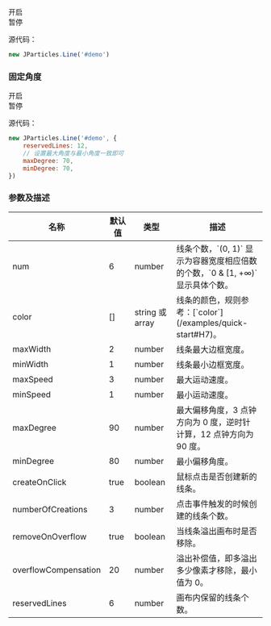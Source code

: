 <div class="instance i1">
    <div class="demo"></div>
    <div class="handlebar">
        <div class="btn btn-default open">开启</div>
        <div class="btn btn-default pause">暂停</div>
    </div>
</div>

源代码：

```javascript
new JParticles.Line('#demo')
```

### 固定角度

<div class="instance i2">
    <div class="demo"></div>
    <div class="handlebar">
        <div class="btn btn-default open">开启</div>
        <div class="btn btn-default pause">暂停</div>
    </div>
</div>

源代码：

```javascript
new JParticles.Line('#demo', {
	reservedLines: 12,
	// 设置最大角度与最小角度一致即可
	maxDegree: 70,
	minDegree: 70,
})
```

### 参数及描述

<table class="table table-bordered-inner table-striped">
    <thead>
	    <tr>
	        <th width="100">名称</th>
	        <th width="100">默认值</th>
	        <th width="150">类型</th>
	        <th width="450">描述</th>
	    </tr>
    </thead>
    <tbody>
	    <tr>
	        <td>num</td>
	        <td>6</td>
	        <td>number</td>
	        <td>
	            线条个数，`(0, 1)` 显示为容器宽度相应倍数的个数，`0 & [1, +∞)` 显示具体个数。
	        </td>
	    </tr>
	    <tr>
	        <td>color</td>
	        <td>[]</td>
	        <td>string 或 array</td>
	        <td>线条的颜色，规则参考：[`color`](/examples/quick-start#H7)。</td>
	    </tr>
	    <tr>
	        <td>maxWidth</td>
	        <td>2</td>
	        <td>number</td>
	        <td>线条最大边框宽度。</td>
	    </tr>
	    <tr>
	        <td>minWidth</td>
	        <td>1</td>
	        <td>number</td>
	        <td>线条最小边框宽度。</td>
	    </tr>
	    <tr>
	        <td>maxSpeed</td>
	        <td>3</td>
	        <td>number</td>
	        <td>最大运动速度。</td>
	    </tr>
	    <tr>
	        <td>minSpeed</td>
	        <td>1</td>
	        <td>number</td>
	        <td>最小运动速度。</td>
	    </tr>
	    <tr>
	        <td>maxDegree</td>
	        <td>90</td>
	        <td>number</td>
	        <td>最大偏移角度，3 点钟方向为 0 度，逆时针计算，12 点钟方向为 90 度。</td>
	    </tr>
	    <tr>
	        <td>minDegree</td>
	        <td>80</td>
	        <td>number</td>
	        <td>最小偏移角度。</td>
	    </tr>
	    <tr>
	        <td>createOnClick</td>
	        <td>true</td>
	        <td>boolean</td>
	        <td>鼠标点击是否创建新的线条。</td>
	    </tr>
	    <tr>
	        <td>numberOfCreations</td>
	        <td>3</td>
	        <td>number</td>
	        <td>点击事件触发的时候创建的线条个数。</td>
	    </tr>
	    <tr>
	        <td>removeOnOverflow</td>
	        <td>true</td>
	        <td>boolean</td>
	        <td>当线条溢出画布时是否移除。</td>
	    </tr>
	    <tr>
	        <td>overflowCompensation</td>
	        <td>20</td>
	        <td>number</td>
	        <td>溢出补偿值，即多溢出多少像素才移除，最小值为 0。</td>
	    </tr>
	    <tr>
	        <td>reservedLines</td>
	        <td>6</td>
	        <td>number</td>
	        <td>画布内保留的线条个数。</td>
	    </tr>
    </tbody>
</table>
